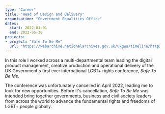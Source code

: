 ```yaml
---
type: "Career"
title: "Head of Design and Delivery"
organisation: "Government Equalities Office"
dates:
  start: 2022-01-01
  end: 2022-06-30
projects:
- project: "Safe To Be Me"
  url: "https://webarchive.nationalarchives.gov.uk/ukgwa/timeline/https://www.safetobeme.gov.uk/en/home/"
---
```


In this role I worked across a multi-departmental team leading the digital product management, creative production and operational delivery of the UK Government's first ever international LGBT+ rights conference, *Safe To Be Me*.

The conference was unfortunately cancelled in April 2022, leading me to look for new opportunities. Before it's cancellation, *Safe To Be Me* was intended bring together governments, business and civil society leaders from across the world to advance the fundamental rights and freedoms of LGBT+ people globally.

